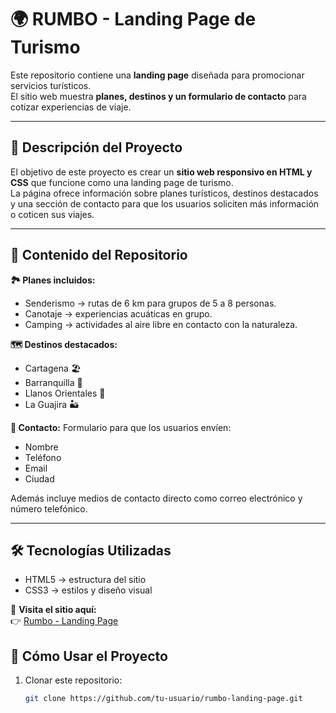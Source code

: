 🌍 **RUMBO - Landing Page de Turismo**
=================================================

Este repositorio contiene una **landing page** diseñada para promocionar servicios turísticos.  
El sitio web muestra **planes, destinos y un formulario de contacto** para cotizar experiencias de viaje.  

---

📖 **Descripción del Proyecto**
-------------------------------------------------
El objetivo de este proyecto es crear un **sitio web responsivo en HTML y CSS** que funcione como una landing page de turismo.  
La página ofrece información sobre planes turísticos, destinos destacados y una sección de contacto para que los usuarios soliciten más información o coticen sus viajes.  

---

📂 **Contenido del Repositorio**
-------------------------------------------------
**🏞️ Planes incluidos:**
- Senderismo → rutas de 6 km para grupos de 5 a 8 personas.  
- Canotaje → experiencias acuáticas en grupo.  
- Camping → actividades al aire libre en contacto con la naturaleza.  

**🗺️ Destinos destacados:**
- Cartagena 🏖️  
- Barranquilla 🎉  
- Llanos Orientales 🌾  
- La Guajira 🏜️  

**📩 Contacto:**
Formulario para que los usuarios envíen:
- Nombre  
- Teléfono  
- Email  
- Ciudad  

Además incluye medios de contacto directo como correo electrónico y número telefónico.  

---

🛠️ **Tecnologías Utilizadas**
-------------------------------------------------
- HTML5 → estructura del sitio  
- CSS3 → estilos y diseño visual  

🔗 **Visita el sitio aquí:**  
👉 [Rumbo - Landing Page](https://juan-mahecha1.github.io/Rumbo-practica-html-css/)  


🚀 **Cómo Usar el Proyecto**
-------------------------------------------------
1. Clonar este repositorio:
   ```bash
   git clone https://github.com/tu-usuario/rumbo-landing-page.git
